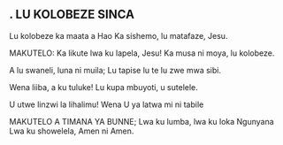## . LU KOLOBEZE SINCA

Lu kolobeze ka maata a Hao
Ka sishemo, lu matafaze, Jesu.

MAKUTELO:
Ka likute lwa ku lapela, Jesu!
Ka musa ni moya, lu kolobeze.


A lu swaneli, luna ni muila;
Lu tapise lu te lu zwe mwa sibi.


Wena liiba, a ku tuluke!
Lu kupa mbuyoti, u sutelele.


U utwe linzwi la lihalimu!
Wena U ya latwa mi ni tabile

MAKUTELO A TIMANA YA BUNNE;
Lwa ku lumba, lwa ku loka Ngunyana
Lwa ku showelela, Amen ni Amen.


